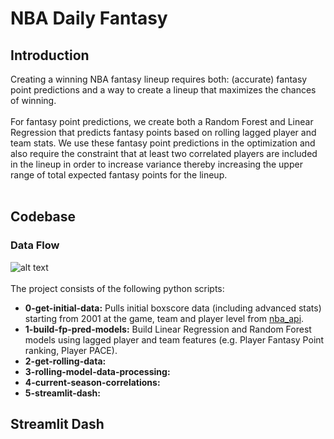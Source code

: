 # NBA Daily Fantasy

## Introduction
Creating a winning NBA fantasy lineup requires both: (accurate) fantasy point predictions and a way to create a lineup that maximizes the chances of winning. 
<br>
<br>
For fantasy point predictions, we create both a Random Forest and Linear Regression that predicts fantasy points based on rolling lagged player and team stats. We use these fantasy point predictions in the optimization and also require the constraint that at least two correlated players are included in the lineup in order to increase variance thereby increasing the upper range of total expected fantasy points for the lineup.
<br>
<br>


## Codebase
### Data Flow
![alt text](https://lucid.app/publicSegments/view/0422e716-7a97-424d-8479-4fc30e19a408/image.png)
<br>
<br>
The project consists of the following python scripts:
<br>
- **0-get-initial-data:** Pulls initial boxscore data (including advanced stats) starting from 2001 at the game, team and player level from [nba_api](https://github.com/swar/nba_api).
- **1-build-fp-pred-models:** Build Linear Regression and Random Forest models using lagged player and team features (e.g. Player Fantasy Point ranking, Player PACE).
- **2-get-rolling-data:** 
- **3-rolling-model-data-processing:**
- **4-current-season-correlations:**
- **5-streamlit-dash:**


## Streamlit Dash
